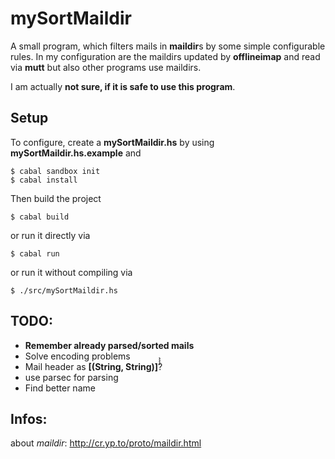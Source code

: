 mySortMaildir
=============
A small program, which filters mails in **maildir**s by some simple configurable
rules.
In my configuration are the maildirs updated by **offlineimap** and read via
**mutt** but also other programs use maildirs.

I am actually **not sure, if it is safe to use this program**.

Setup
-----
To configure, create a **mySortMaildir.hs** by using
**mySortMaildir.hs.example** and

    $ cabal sandbox init
    $ cabal install

Then build the project

    $ cabal build

or run it directly via

    $ cabal run

or run it without compiling via

    $ ./src/mySortMaildir.hs

TODO:
-----
* **Remember already parsed/sorted mails**
* Solve encoding problems
* Mail header as **[(String, String)]̀̀̀̀**?
* use parsec for parsing
* Find better name

Infos:
------
about *maildir*: http://cr.yp.to/proto/maildir.html

